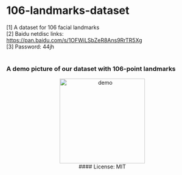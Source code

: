 # 106-landmarks-dataset
[1] A dataset for 106 facial landmarks<br/>
[2] Baidu netdisc links: https://pan.baidu.com/s/1OFWiLSbZeR8Ans9RrTR5Xg<br/>
[3] Password: 44jh<br/>
<br/>
### A demo picture of our dataset with 106-point landmarks<br/>
<div><div align=center>
  <img src="https://github.com/actionLUO/106-landmarks-dataset/blob/master/image.png" width="224" height="224" alt="demo"/><br/>
#### License: MIT

